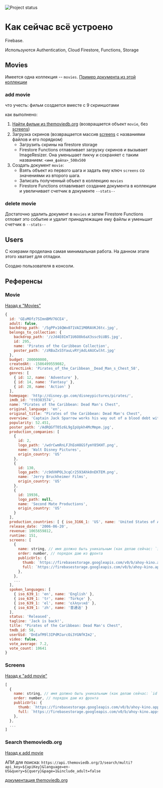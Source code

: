 ![Project status](https://github.com/Sergushka/ahoi-kino/workflows/Test%20the%20project%20and%20build%20docker%20container%20on%20aws/badge.svg?branch=develop)

# Как сейчас всё устроено

Firebase.

Используются Authentication, Cloud Firestore, Functions, Storage

## Movies

Имеется одна коллекция -- `movies`. [Пример документа из этой коллекции](#movie)

### add movie

что учесть: фильм создается вместе с 9 скриншотами

как выполнено:

1. [Найти фильм из themoviedb.org](#search-themoviedborg) (возвращается объект `movie`, без [screens](#screens))
1. Загрузка скринов (возвращается массив [screens](#screens) с названиями файлов и его порядком)
   - Загрузить скрины на firestore storage
   - Firestore Functions отлавливает загрузку скринов и вызывает ImageResizer. Она уменьшает пикчу и сохраняет с таким названием: `<имя_файла>_500x500`
1. Создать документ `movie`:
   - Взять объект из первого шага и задать ему ключ `screens` со значениями из второго шага.
   - Записать полученный объект в коллекцию `movies`
   - Firestore Functions отлавливает создание документа в коллекции и увеличивает счетчик в документе `--stats--`

### delete movie

Достаточно удалить документ в `movies` и затем Firestore Functions отловит это событие и удалит принадлежащие ему файлы и уменьшит счетчик в `--stats--`

## Users

С юзерами проделана самая минимальная работа. На данном этапе этого хватает для отладки.

Создаю пользователя в консоли.

## Референсы

### Movie

[Назад к "Movies"](#movies)

```js
{
  id: 'GEuMOfz7SImnBMV76CE4',
  adult: false,
  backdrop_path: '/5gPPx16QWx071VAI1M0RAVKJ6tc.jpg',
  belongs_to_collection: {
    backdrop_path: '/zJd4E0ImT1U6O8k6aX3ssc9iUBS.jpg',
    id: 295,
    name: 'Pirates of the Caribbean Collection',
    poster_path: '/zRBaZxS5YauLvRYjAdL4AUCwlht.jpg'
  },
  budget: 200000000,
  createdAt: -1586499559082,
  directLink: 'Pirates_of_the_Caribbean__Dead_Man_s_Chest_58',
  genres: [
    { id: 12, name: 'Adventure' },
    { id: 14, name: 'Fantasy' },
    { id: 28, name: 'Action' }
  ],
  homepage: 'http://disney.go.com/disneypictures/pirates/',
  imdb_id: 'tt0383574',
  name: "Pirates of the Caribbean: Dead Man's Chest",
  original_language: 'en',
  original_title: "Pirates of the Caribbean: Dead Man's Chest",
  overview: 'Captain Jack Sparrow works his way out of a blood debt with the ghostly Davey Jones, he also attempts to avoid eternal damnation.',
  popularity: 52.451,
  poster_path: '/AdRQGfT05z6L9gIpUpkh4McMmpm.jpg',
  production_companies: [
    {
      id: 2,
      logo_path: '/wdrCwmRnLFJhEoH8GSfymY85KHT.png',
      name: 'Walt Disney Pictures',
      origin_country: 'US'
    },
    {
      id: 130,
      logo_path: '/c9dVHPOL3cqCr2593Ahk0nEKTEM.png',
      name: 'Jerry Bruckheimer Films',
      origin_country: 'US'
    },
    {
      id: 19936,
      logo_path: null,
      name: 'Second Mate Productions',
      origin_country: 'US'
    }
  ],
  production_countries: [ { iso_3166_1: 'US', name: 'United States of America' } ],
  release_date: '2006-06-20',
  revenue: 1065659812,
  runtime: 151,
  screens: [
    {
      name: string, // имя должно быть уникальным (как делаю сейчас: `id` фильма из themovie.org + рандом uuid)
      order: number, // порядок даю из фронта
      publicUrls: {
        thumb: `https://firebasestorage.googleapis.com/v0/b/ahoy-kino.appspot.com/o/screens%2Fthumbs%2F${fileName}_500x500?alt=media`,
        full: `https://firebasestorage.googleapis.com/v0/b/ahoy-kino.appspot.com/o/screens%2F${fileName}?alt=media`,
      },
    },
    ...
  ],
  spoken_languages: [
    { iso_639_1: 'en', name: 'English' },
    { iso_639_1: 'tr', name: 'Türkçe' },
    { iso_639_1: 'el', name: 'ελληνικά' },
    { iso_639_1: 'zh', name: '普通话' }
  ],
  status: 'Released',
  tagline: 'Jack is back!',
  title: "Pirates of the Caribbean: Dead Man's Chest",
  tmdb_id: 58,
  userUid: 'DnEafM9l3IPdMJarcOi3YGNfKIm2',
  video: false,
  vote_average: 7.2,
  vote_count: 10641
}
```

### Screens

[Назад к "add movie"](#add-movie)

```js
[
  {
    name: string, // имя должно быть уникальным (как делаю сейчас: `id` фильма из themovie.org + рандом uuid)
    order: number, // порядок даю из фронта
    publicUrls: {
      thumb: `https://firebasestorage.googleapis.com/v0/b/ahoy-kino.appspot.com/o/screens%2Fthumbs%2F${fileName}_500x500?alt=media`,
      full: `https://firebasestorage.googleapis.com/v0/b/ahoy-kino.appspot.com/o/screens%2F${fileName}?alt=media`,
    },
  },
  ...
]
```

### Search themoviedb.org

[Назад к add movie](#add-movie)

АПИ для поиска: `https://api.themoviedb.org/3/search/multi?api_key=${apiKey}&language=en-US&query=${query}&page=1&include_adult=false`

[документация themoviedb.org](https://developers.themoviedb.org/3/getting-started/introduction)
